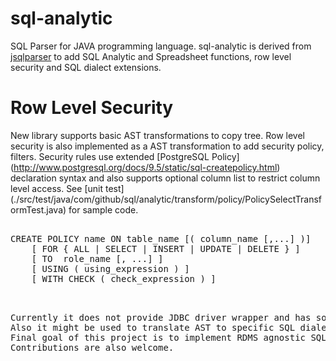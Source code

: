 sql-analytic
============

SQL Parser for JAVA programming language. 
sql-analytic is derived from [jsqlparser](http://jsqlparser.sourceforge.net)  to add SQL Analytic and Spreadsheet  functions, row level security and SQL dialect extensions.

Row Level Security
============

New library supports basic AST transformations to copy tree. Row level security is also implemented as a AST transformation to add security policy, filters. Security rules use extended [PostgreSQL Policy] (http://www.postgresql.org/docs/9.5/static/sql-createpolicy.html) declaration syntax and also supports optional column list to restrict column level access. See [unit test] (./src/test/java/com/github/sql/analytic/transform/policy/PolicySelectTransformTest.java) for sample code.  

<pre>

CREATE POLICY name ON table_name [( column_name [,...] )]
    [ FOR { ALL | SELECT | INSERT | UPDATE | DELETE } ]
    [ TO  role_name [, ...] ]
    [ USING ( using_expression ) ]
    [ WITH CHECK ( check_expression ) ]

<pre>

Currently it does not provide JDBC driver wrapper and has some limitations because transformation has no table meta data but future versions might be improved to interpret JDBC meta data or CREATE TABLE statements.
Also it might be used to translate AST to specific SQL dialect using deParser extensions.
Final goal of this project is to implement RDMS agnostic SQL gateway for secure CRUD via REST using application security. 
Contributions are also welcome.  

   
 
     